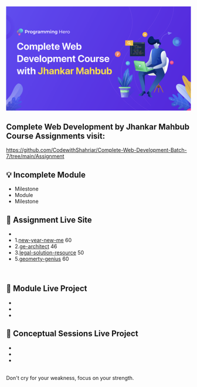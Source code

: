 ![](thumbnail.png)
</br>

## Complete Web Development by Jhankar Mahbub Course Assignments visit: 
https://github.com/CodewithShahriar/Complete-Web-Development-Batch-7/tree/main/Assignment

## 💡 Incomplete Module

* Milestone 
* Module 
* Milestone 



## 📑 Assignment Live Site
- 
- 1.[new-year-new-me](https://verdant-otter-af8880.netlify.app/) 60
- 2.[ge-architect](https://serene-cat-1b3cad.netlify.app/) 46
- 3.[legal-solution-resource](https://venerable-belekoy-74b25e.netlify.app/) 50
- 5.[geomerty-genius](https://benevolent-cat-886bb7.netlify.app/) 60

</br>
</hr>

## 📄 Module Live Project 
-
-
-

## 📃 Conceptual Sessions Live Project
-
-
- 
</br>
</hr>
Don't cry for your weakness, focus on your strength.